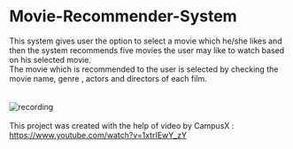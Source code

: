 # Movie-Recommender-System
This system gives user the option to select a movie which he/she likes and then the system recommends five movies the user may like to watch based on his selected movie.\
The movie which is recommended to the user is selected by checking the movie name, genre , actors and directors of each film.\
\
\
![recording](https://user-images.githubusercontent.com/106749655/176971877-dba97e15-0d7b-4d54-9259-4107f866adb7.gif)
\
\
This project was created with the help of video by CampusX : https://www.youtube.com/watch?v=1xtrIEwY_zY
